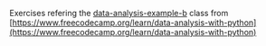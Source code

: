 Exercises refering the [data-analysis-example-b](https://www.freecodecamp.org/learn/data-analysis-with-python/data-analysis-with-python-course/data-analysis-example-b) class from [https://www.freecodecamp.org/learn/data-analysis-with-python](https://www.freecodecamp.org/learn/data-analysis-with-python)
